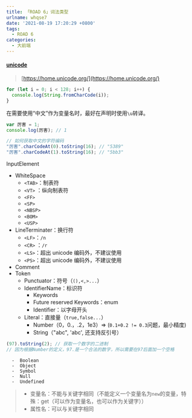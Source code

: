 ```yaml
---
title: 「ROAD 6」词法类型
urlname: whqse7
date: '2021-08-19 17:20:29 +0800'
tags:
  - ROAD 6
categories:
  - 大前端
---
```


#### [unicode](https://www.fileformat.info/info/unicode/block/index.htm)

> [https://home.unicode.org/](https://home.unicode.org/)

```javascript
for (let i = 0; i < 128; i++) {
  console.log(String.fromCharCode(i));
}
```

在需要使用“中文”作为变量名时，最好在声明时使用`\u`转译。

```javascript
var 厉害 = 1;
console.log(厉害); // 1

// 如何获取中文的字符编码
"厉害".charCodeAt(0).toString(16); // "5389"
"厉害".charCodeAt(1).toString(16); // "5bb3"
```

InputElement

- WhiteSpace
  - `<TAB>`：制表符
  - `<VT>` ：纵向制表符
  - `<FF>`
  - `<SP>`
  - `<NBSP>`
  - `<BOM>`
  - `<USP>`
- LineTerminater：换行符
  - `<LF>`：`/n`
  - `<CR>` ：`/r`
  - `<LS>`：超出 unicode 编码外，不建议使用
  - `<PS>`：超出 unicode 编码外，不建议使用
- Comment
- Token
  - Punctuator：符号（`(),<,>...`）
  - IdentifierName：标识符
    - Keywords
    - Future reserved Keywords：enum
    - Identifier：以字母开头
  - Literal：直接量（`true,false...`）
    - Number（0，0.，.2，1e3）=> (`0.1+0.2 != 0.3`问题，最小精度)
    - String（"abc", 'abc', 还支持反引号）

```javascript
(97).toString(2); // 获取一个数字的二进制
// 因为根据Number的定义，97.是一个合法的数字，所以需要在97后面加一个空格
```

      -  Boolean
      -  Object
      -  Symbol
      -  Null
      -  Undefined

> - 变量名：不能与关键字相同（不能定义一个变量名为`new`的变量，特殊：get（可以作为变量名，也可以作为关键字））
> - 属性名：可以与关键字相同

